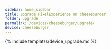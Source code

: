 ```yaml
---
sidebar: home_sidebar
title: Upgrade PixelExperience on cheeseburger
folder: upgrade
permalink: /devices/cheeseburger/upgrade/
device: cheeseburger
---
```

{% include templates/device_upgrade.md %}

